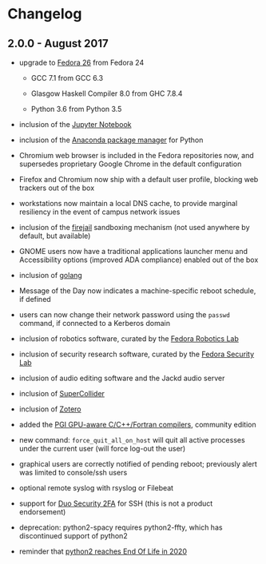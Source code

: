 Changelog
=========

2.0.0 - August 2017
-------------------

- upgrade to [Fedora 26](https://fedoraproject.org/wiki/Releases/26/ChangeSet) from Fedora 24

  - GCC 7.1 from GCC 6.3

  - Glasgow Haskell Compiler 8.0 from GHC 7.8.4

  - Python 3.6 from Python 3.5

- inclusion of the [Jupyter Notebook](https://jupyter.readthedocs.io/en/latest/content-quickstart.html)

- inclusion of the [Anaconda package manager](https://conda.io/docs/intro.html) for Python

- Chromium web browser is included in the Fedora repositories now, and supersedes proprietary Google Chrome in the default configuration

- Firefox and Chromium now ship with a default user profile, blocking web trackers out of the box

- workstations now maintain a local DNS cache, to provide marginal resiliency in the event of campus network issues

- inclusion of the [firejail](https://firejail.wordpress.com/) sandboxing mechanism (not used anywhere by default, but available)

- GNOME users now have a traditional applications launcher menu and Accessibility options (improved ADA compliance) enabled out of the box

- inclusion of [golang](https://golang.org/)

- Message of the Day now indicates a machine-specific reboot schedule, if defined

- users can now change their network password using the `passwd` command, if connected to a Kerberos domain

- inclusion of robotics software, curated by the [Fedora Robotics Lab](https://labs.fedoraproject.org/en/robotics/)

- inclusion of security research software, curated by the [Fedora Security Lab](https://labs.fedoraproject.org/en/security/)

- inclusion of audio editing software and the Jackd audio server

- inclusion of [SuperCollider](https://supercollider.github.io/)

- inclusion of [Zotero](https://www.zotero.org/)

- added the [PGI GPU-aware C/C++/Fortran compilers](http://www.pgroup.com/products/community.htm), community edition

- new command: `force_quit_all_on_host` will quit all active processes under the current user (will force log-out the user)

- graphical users are correctly notified of pending reboot; previously alert was limited to console/ssh users

- optional remote syslog with rsyslog or Filebeat

- support for [Duo Security 2FA](https://duo.com/docs/duounix) for SSH (this is not a product endorsement)

- deprecation: python2-spacy requires python2-ffty, which has discontinued support of python2

- reminder that [python2 reaches End Of Life in 2020](https://pythonclock.org/)
